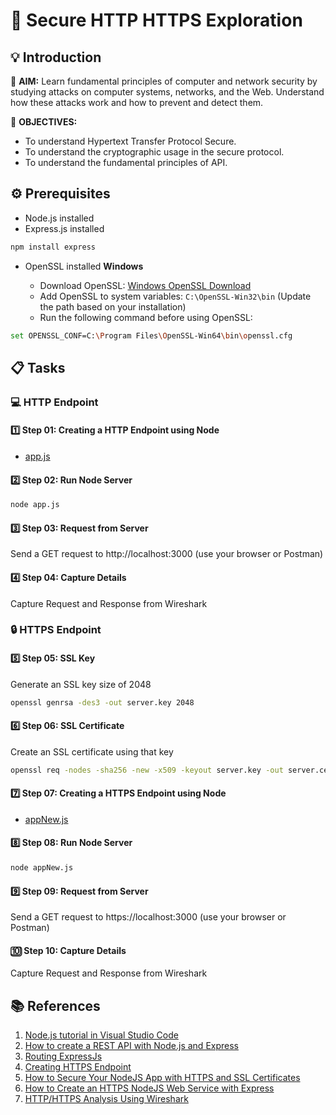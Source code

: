 # 🚀 Secure HTTP HTTPS Exploration

## :bulb: Introduction

🎯 **AIM:** Learn fundamental principles of computer and network security by studying attacks on computer systems, networks, and the Web. Understand how these attacks work and how to prevent and detect them.

🎯 **OBJECTIVES:**

- To understand Hypertext Transfer Protocol Secure.
- To understand the cryptographic usage in the secure protocol.
- To understand the fundamental principles of API.

## :gear: Prerequisites

- Node.js installed
- Express.js installed

```bash
npm install express
```

- OpenSSL installed
  **Windows**

  - Download OpenSSL: [Windows OpenSSL Download](https://slproweb.com/products/Win32OpenSSL.html)
  - Add OpenSSL to system variables: `C:\OpenSSL-Win32\bin` (Update the path based on your installation)
  - Run the following command before using OpenSSL:

```bash
set OPENSSL_CONF=C:\Program Files\OpenSSL-Win64\bin\openssl.cfg
```

## :clipboard: Tasks

### :computer: HTTP Endpoint

#### :one: Step 01: Creating a HTTP Endpoint using Node

- [app.js](app.js)

#### :two: Step 02: Run Node Server

```bash
node app.js
```

#### :three: Step 03: Request from Server

Send a GET request to http://localhost:3000 (use your browser or Postman)

#### :four: Step 04: Capture Details

Capture Request and Response from Wireshark

### :lock: HTTPS Endpoint

#### :five: Step 05: SSL Key

Generate an SSL key size of 2048

```bash
openssl genrsa -des3 -out server.key 2048
```

#### :six: Step 06: SSL Certificate

Create an SSL certificate using that key

```bash
openssl req -nodes -sha256 -new -x509 -keyout server.key -out server.cert
```

#### :seven: Step 07: Creating a HTTPS Endpoint using Node

- [appNew.js](appNew.js)

#### :eight: Step 08: Run Node Server

```bash
node appNew.js
```

#### :nine: Step 09: Request from Server

Send a GET request to https://localhost:3000 (use your browser or Postman)

#### :keycap_ten: Step 10: Capture Details

Capture Request and Response from Wireshark

## :books: References

1. [Node.js tutorial in Visual Studio Code](https://code.visualstudio.com/docs/nodejs/nodejs-tutorial)
2. [How to create a REST API with Node.js and Express](https://blog.postman.com/how-to-create-a-rest-api-with-node-js-and-express/)
3. [Routing ExpressJs](https://expressjs.com/en/guide/routing.html)
4. [Creating HTTPS Endpoint](https://adamtheautomator.com/https-nodejs/)
5. [How to Secure Your NodeJS App with HTTPS and SSL Certificates](https://medium.com/@anandam00/how-to-secure-your-nodejs-app-with-https-and-ssl-certificates-e3afcd4533e9)
6. [How to Create an HTTPS NodeJS Web Service with Express](https://adamtheautomator.com/https-nodejs/)
7. [HTTP/HTTPS Analysis Using Wireshark](https://medium.com/devops-world/http-https-analysis-using-wireshark-cbe07c23520)
